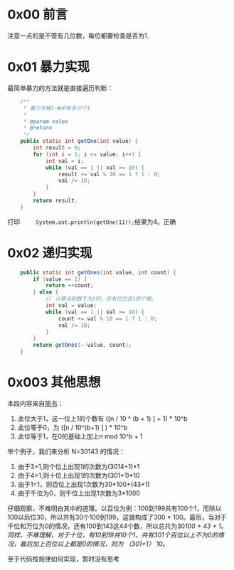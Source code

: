 # 0x00 前言

注意一点的是不管有几位数，每位都要检查是否为1.



# 0x01 暴力实现

最简单暴力的方法就是直接遍历判断：

```java
	/**
	 * 暴力求解1-n中有多少个1
	 * 
	 * @param value
	 * @return
	 */
	public static int getOne(int value) {
		int result = 0;
		for (int i = 1; i <= value; i++) {
			int val = i;
			while (val == 1 || val >= 10) {
				result += val % 10 == 1 ? 1 : 0;
				val /= 10;
			}
		}
		return result;
	}
```

打印`		System.out.println(getOne(11));`结果为4。正确

<!-- more -->

# 0x02 递归实现



```java
	public static int getOnes(int value, int count) {
		if (value == 1) {
			return ++count;
		} else {
			// 计算当前数不为1时，所有位包含1的个数。
			int val = value;
			while (val == 1 || val >= 10) {
				count += val % 10 == 1 ? 1 : 0;
				val /= 10;
			}
		}
		return getOnes(--value, count);
	}
```



# 0x003 其他思想

本段内容来自[简书](http://www.jianshu.com/p/ce709a24bd22)：

1. 此位大于1，这一位上1的个数有 ([n / 10 ^ (b + 1) ] + 1) * 10^b
2. 此位等于0，为 ([n / 10^(b+1) ] ) * 10^b
3. 此位等于1，在0的基础上加上n mod 10^b + 1

举个例子，我们来分析 N=30143 的情况：

1. 由于3>1,则个位上出现1的次数为(3014+1)*1
2. 由于4>1,则十位上出现1的次数为(301+1)*10
3. 由于1=1，则百位上出现1次数为30*100+(43+1)
4. 由于千位为0，则千位上出现1次数为3*1000

仔细观察，不难明白其中的道理。以百位为例：100到199共有100个1，而除以100以后位30，所以共有30个100到199，这就构成了300 * 100。最后，当对于千位和万位为0的情况，还有100到143这44个数，所以总共为30*100 + 43 + 1。同样，不难理解，对于十位，有10到19共10个1，共有301个百位以上不为0的情况，最后加上百位以上都是0的情况，则为 （301+1）* 10。

至于代码按规律如何实现，暂时没有思考